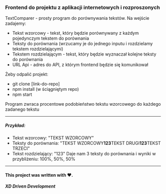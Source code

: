 ### Frontend do projektu  z aplikacji internetowych i rozproszonych

TextComparer - prosty program do porównywania tekstów.
Na wejście zadajemy:
- Tekst wzorcowy - tekst, który będzie porównywany z każdym pojedynczym tekstem do porównania
- Teksty do porównania (wrzucamy je do jednego inputu i rozdzielamy tekstem rozdzielającymi)
- Tekstem rozdzielającym - tekst, który będzie wyznaczał kolejne teksty do porównania
- URL Api - adres do API, z którym frontend będzie się komunikował

Żeby odpalić projekt:
- git clone [link-do-repo]
- npm install (w ściągniętym repo)
- npm start

Program zwraca procentowe podobieństwo tekstu wzorcowego do każdego zadanego tekstu 



------------
  ##### Przykład:
- Tekst wzorcowy: "TEKST WZORCOWY"
- Teksty do porównania: "TEKST WZORCOWY**123**TEKST DRUGI**123**TEKST TRZECI"
- Tekst rozdzielający: "123"
Daje nam 3 teksty do porównania i wyniki w przybliżeniu: 100%, 50%, 50%
------------

#### This project was written with ❤️.


##### XD Driven Development
